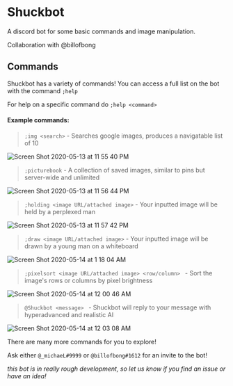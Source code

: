# Shuckbot
A discord bot for some basic commands and image manipulation.

Collaboration with @billofbong


## Commands
Shuckbot has a variety of commands! You can access a full list on the bot with the command `;help `

For help on a specific command do `;help <command>`

#### Example commands:
> `;img <search>`  -  Searches google images, produces a navigatable list of 10

![Screen Shot 2020-05-13 at 11 55 40 PM](https://user-images.githubusercontent.com/44738399/81903648-45a44480-957f-11ea-84a2-3a7cae6ad8f7.png)

> `;picturebook` - A collection of saved images, similar to pins but server-wide and unlimited

![Screen Shot 2020-05-13 at 11 56 44 PM](https://user-images.githubusercontent.com/44738399/81903622-3e7d3680-957f-11ea-8ad6-63a294ba152f.png)

> `;holding <image URL/attached image>` - Your inputted image will be held by a perplexed man

![Screen Shot 2020-05-13 at 11 57 42 PM](https://user-images.githubusercontent.com/44738399/81903849-9a47bf80-957f-11ea-8528-2e53252630bd.png)

> `;draw <image URL/attached image>` - Your inputted image will be drawn by a young man on a whiteboard

![Screen Shot 2020-05-14 at 1 18 04 AM](https://user-images.githubusercontent.com/44738399/81904662-cd3e8300-9580-11ea-8734-e6a0c87cad78.png)

> `;pixelsort <image URL/attached image> <row/column> ` - Sort the image's rows or columns by pixel brightness

![Screen Shot 2020-05-14 at 12 00 46 AM](https://user-images.githubusercontent.com/44738399/81903645-44731780-957f-11ea-8593-da4b1e566824.png)

> `@Shuckbot <message> ` - Shuckbot will reply to your message with hyperadvanced and realistic AI

![Screen Shot 2020-05-14 at 12 03 08 AM](https://user-images.githubusercontent.com/44738399/81903647-450bae00-957f-11ea-81a8-d50b7dfa8d45.png)

There are many more commands for you to explore!

Ask either `@_michaeL#9999` or `@billofbong#1612` for an invite to the bot!

_this bot is in really rough development, so let us know if you find an issue or have an idea!_
